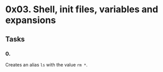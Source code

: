 # 0x03. Shell, init files, variables and expansions

## Tasks

### 0. <o>
Creates an alias `ls` with the value `rm *`.
